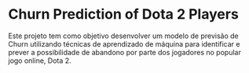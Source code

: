 # Churn Prediction of Dota 2 Players
Este projeto tem como objetivo desenvolver um modelo de previsão de Churn utilizando técnicas de aprendizado de máquina para identificar e prever a possibilidade de abandono por parte dos jogadores no popular jogo online, Dota 2.
